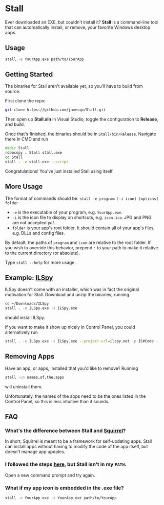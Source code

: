 # Stall

Ever downloaded an EXE, but couldn't install it? **Stall** is a command-line tool that can automatically install, or remove, your favorite Windows desktop apps.

## Usage

```bash
stall -e YourApp.exe path/to/YourApp
```

## Getting Started

The binaries for Stall aren't available yet, so you'll have to build from source.

First clone the repo:

```bash
git clone https://github.com/jamesqo/Stall.git
```

Then open up **Stall.sln** in Visual Studio, toggle the configuration to **Release**, and build.

Once that's finished, the binaries should be in `Stall/bin/Release`. Navigate there in CMD and run

```cmd
mkdir Stall
robocopy . Stall stall.exe
cd Stall
stall . -e stall.exe --script
```

Congratulations! You've just installed Stall using itself.

## More Usage

The format of commands should be: `stall -e program [-i icon] [options] folder`

- `-e` is the executable of your program, e.g. `YourApp.exe`.
- `-i` is the icon file to display on shortcuts, e.g. `icon.ico`. JPG and PNG are not accepted *yet*.
- `folder` is your app's root folder. It should contain all of your app's files, e.g. DLLs and config files.

By default, the paths of `program` and `icon` are relative to the root folder. If you wish to override this behavior, prepend `:` to your path to make it relative to the current directory (or absolute).

Type `stall --help` for more usage.

## Example: [ILSpy](http://ilspy.net)

ILSpy doesn't come with an installer, which was in fact the original motivation for Stall. Download and unzip the binaries; running

```bash
cd ~/Downloads/ILSpy
stall . -e ILSpy.exe -i ILSpy.exe
```

should install ILSpy.

If you want to make it show up nicely in Control Panel, you could alternatively run

```bash
stall . -e ILSpy.exe -i ILSpy.exe --project-url=ilspy.net -p IC#Code --releases-url=github.com/icsharpcode/ILSpy/releases -v 2.3.1.1855
```

## Removing Apps

Have an app, or apps, installed that you'd like to remove? Running

```bash
stall -un names,of,the,apps
```

will uninstall them.

Unfortunately, the names of the apps need to be the ones listed in the Control Panel, so this is less intuitive than it sounds.

## FAQ

### What's the difference between Stall and [Squirrel](https://github.com/Squirrel/Squirrel.Windows)?

In short, Squirrel is meant to be a framework for self-updating apps. Stall can install apps without having to modify the code of the app itself, but doesn't manage app updates.

### I followed the steps [here](#getting-started), but Stall isn't in my `PATH`.

Open a new command prompt and try again.

### What if my app icon is embedded in the .exe file?

```bash
stall -e YourApp.exe -i YourApp.exe path/to/YourApp
```
